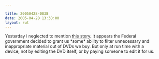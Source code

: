 ```yaml
---

title: 20050428-0838
date: 2005-04-28 13:38:00
layout: rut
---
```


<p> Yesterday I neglected to mention <a href="http://news.yahoo.com/news?tmpl=story&u=/ap/20050427/ap_en_mo/bush_sanitizing_hollywood_2">this
story</a>.  It appears the Federal government decided to grant us
*some* ability to filter unnecessary and inappropriate material
out of DVDs we buy.  But only at run time with a device, not by
editing the DVD itself, or by paying someone to edit it for us.</p>

